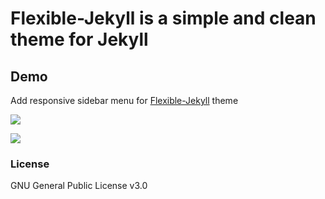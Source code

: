 # Flexible-Jekyll is a simple and clean theme for Jekyll

## Demo

Add responsive sidebar menu for [Flexible-Jekyll](https://github.com/artemsheludko/flexible-jekyll/) theme

![](https://github.com/shaoanlu/shaoanlu.github.io/blob/master/assets/img/flexible_jekyll.gif)

![](https://github.com/shaoanlu/shaoanlu.github.io/blob/master/assets/img/flexible_jekyll3.gif)

### License

GNU General Public License v3.0
